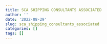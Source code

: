 ```yaml
---
title: SCA SHIPPING CONSULTANTS ASSOCIATED
author: ''
date: '2022-08-29'
slug: sca_shipping_consultants_associated
categories: []
tags: []
---
```

